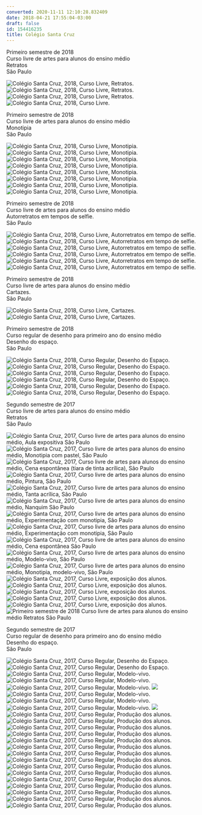 ```yaml
---
converted: 2020-11-11 12:10:28.832409
date: 2018-04-21 17:55:04-03:00
draft: false
id: 154416235
title: Colégio Santa Cruz
---
```


Primeiro semestre de 2018  
Curso livre de artes para alunos do ensino médio  
Retratos  
São Paulo

![](/wp-content/uploads/2018/04/IMG_20180402_192252.jpg "Colégio Santa Cruz, 2018, Curso Livre, Retratos.")
![](/wp-content/uploads/2018/04/IMG_20180402_192246.jpg "Colégio Santa Cruz, 2018, Curso Livre, Retratos.")
![](/wp-content/uploads/2018/04/IMG_20180402_173515.jpg "Colégio Santa Cruz, 2018, Curso Livre, Retratos.")
![](/wp-content/uploads/2018/04/IMG_20180319_173515.jpg "Colégio Santa Cruz, 2018, Curso Livre.")

Primeiro semestre de 2018  
Curso livre de artes para alunos do ensino médio  
Monotipia  
São Paulo

![](/wp-content/uploads/2018/04/IMG_20180416_180836.jpg "Colégio Santa Cruz, 2018, Curso Livre, Monotipia.")
![](/wp-content/uploads/2018/04/IMG_20180416_184343-1.jpg "Colégio Santa Cruz, 2018, Curso Livre, Monotipia.")
![](/wp-content/uploads/2018/04/IMG_20180416_180745.jpg "Colégio Santa Cruz, 2018, Curso Livre, Monotipia.")
![](/wp-content/uploads/2018/04/IMG_20180416_180820.jpg "Colégio Santa Cruz, 2018, Curso Livre, Monotipia.")
![](/wp-content/uploads/2018/04/IMG_20180416_180845.jpg "Colégio Santa Cruz, 2018, Curso Livre, Monotipia.")
![](/wp-content/uploads/2018/04/IMG_20180416_180940.jpg "Colégio Santa Cruz, 2018, Curso Livre, Monotipia.")
![](/wp-content/uploads/2018/04/IMG_20180416_180911.jpg "Colégio Santa Cruz, 2018, Curso Livre, Monotipia.")
![](/wp-content/uploads/2018/04/IMG_20180416_180852.jpg "Colégio Santa Cruz, 2018, Curso Livre, Monotipia.")

Primeiro semestre de 2018  
Curso livre de artes para alunos do ensino médio  
Autorretratos em tempos de selfie.  
São Paulo

![](/wp-content/uploads/2018/04/IMG_20180312_181104.jpg "Colégio Santa Cruz, 2018, Curso Livre, Autorretratos em tempo de selfie.")
![](/wp-content/uploads/2018/04/IMG_20180312_181120.jpg "Colégio Santa Cruz, 2018, Curso Livre, Autorretratos em tempo de selfie.")
![](/wp-content/uploads/2018/04/IMG_20180312_185852.jpg "Colégio Santa Cruz, 2018, Curso Livre, Autorretratos em tempo de selfie.")
![](/wp-content/uploads/2018/04/IMG_20180312_181217.jpg "Colégio Santa Cruz, 2018, Curso Livre, Autorretratos em tempo de selfie.")
![](/wp-content/uploads/2018/04/IMG_20180312_181144.jpg "Colégio Santa Cruz, 2018, Curso Livre, Autorretratos em tempo de selfie.")
![](/wp-content/uploads/2018/04/IMG_20180312_181158.jpg "Colégio Santa Cruz, 2018, Curso Livre, Autorretratos em tempo de selfie.")

Primeiro semestre de 2018  
Curso livre de artes para alunos do ensino médio  
Cartazes.  
São Paulo

![](/wp-content/uploads/2018/04/IMG_20180219_182930.jpg "Colégio Santa Cruz, 2018, Curso Livre, Cartazes.")
![](/wp-content/uploads/2018/04/IMG_20180219_182915.jpg "Colégio Santa Cruz, 2018, Curso Livre, Cartazes.")

Primeiro semestre de 2018  
Curso regular de desenho para primeiro ano do ensino médio  
Desenho do espaço.  
São Paulo

![](/wp-content/uploads/2018/04/IMG_20180409_161819.jpg "Colégio Santa Cruz, 2018, Curso Regular, Desenho do Espaço.")
![](/wp-content/uploads/2018/04/IMG_20180409_144007.jpg "Colégio Santa Cruz, 2018, Curso Regular, Desenho do Espaço.")
![](/wp-content/uploads/2018/04/IMG_20180402_151304.jpg "Colégio Santa Cruz, 2018, Curso Regular, Desenho do Espaço.")
![](/wp-content/uploads/2018/04/IMG_20180319_142653.jpg "Colégio Santa Cruz, 2018, Curso Regular, Desenho do Espaço.")
![](/wp-content/uploads/2018/04/IMG_20180319_142039.jpg "Colégio Santa Cruz, 2018, Curso Regular, Desenho do Espaço.")
![](/wp-content/uploads/2018/04/IMG_20180319_142030.jpg "Colégio Santa Cruz, 2018, Curso Regular, Desenho do Espaço.")

Segundo semestre de 2017  
Curso livre de artes para alunos do ensino médio  
Retratos  
São Paulo

![](/wp-content/uploads/2018/04/IMG_20170807_170906.jpg "Colégio Santa Cruz, 2017, Curso livre de artes para alunos do ensino médio, Aula expositiva São Paulo")
![](/wp-content/uploads/2018/04/IMG_20170925_190429.jpg "Colégio Santa Cruz, 2017, Curso livre de artes para alunos do ensino médio, Monotipia com pastel, São Paulo")
![](/wp-content/uploads/2018/04/IMG_20171023_185309.jpg "Colégio Santa Cruz, 2017, Curso livre de artes para alunos do ensino médio, Cena espontânea (tiara de tinta acrílica), São Paulo")
![](/wp-content/uploads/2018/04/IMG_20171023_195629.jpg "Colégio Santa Cruz, 2017, Curso livre de artes para alunos do ensino médio, Pintura, São Paulo")
![](/wp-content/uploads/2018/04/IMG_20170828_181745.jpg "Colégio Santa Cruz, 2017, Curso livre de artes para alunos do ensino médio, Tanta acrílica, São Paulo")
![](/wp-content/uploads/2018/04/IMG_20170828_154735.jpg "Colégio Santa Cruz, 2017, Curso livre de artes para alunos do ensino médio, Nanquim São Paulo")
![](/wp-content/uploads/2018/04/IMG_20171030_180147.jpg "Colégio Santa Cruz, 2017, Curso livre de artes para alunos do ensino médio, Experimentação com monotipia, São Paulo")
![](/wp-content/uploads/2018/04/IMG_20171030_180140.jpg "Colégio Santa Cruz, 2017, Curso livre de artes para alunos do ensino médio, Experimentação com monotipia, São Paulo")
![](/wp-content/uploads/2018/04/IMG_20170925_190416.jpg "Colégio Santa Cruz, 2017, Curso livre de artes para alunos do ensino médio, Cena espontânea São Paulo")
![](/wp-content/uploads/2018/04/IMG_20171106_180817.jpg "Colégio Santa Cruz, 2017, Curso livre de artes para alunos do ensino médio, Modelo-vivo, São Paulo")
![](/wp-content/uploads/2018/04/IMG_20171106_180930.jpg "Colégio Santa Cruz, 2017, Curso livre de artes para alunos do ensino médio, Monotipia, modelo-vivo, São Paulo")
![](/wp-content/uploads/2018/04/IMG_20171110_120718.jpg "Colégio Santa Cruz, 2017, Curso Livre, exposição dos alunos.")
![](/wp-content/uploads/2018/04/IMG_20171113_141153.jpg "Colégio Santa Cruz, 2017, Curso Livre, exposição dos alunos.")
![](/wp-content/uploads/2018/04/IMG_20171110_120521.jpg "Colégio Santa Cruz, 2017, Curso Livre, exposição dos alunos.")
![](/wp-content/uploads/2018/04/IMG_20171110_094849.jpg "Colégio Santa Cruz, 2017, Curso Livre, exposição dos alunos.")
![](/wp-content/uploads/2018/04/IMG_20171113_141219.jpg "Colégio Santa Cruz, 2017, Curso Livre, exposição dos alunos.")
![](/wp-content/uploads/2018/04/IMG_20171113_141248.jpg "Primeiro semestre de 2018 Curso livre de artes para alunos do ensino médio Retratos São Paulo")

Segundo semestre de 2017  
Curso regular de desenho para primeiro ano do ensino médio  
Desenho do espaço.  
São Paulo

![](/wp-content/uploads/2018/04/IMG_20170925_142711.jpg "Colégio Santa Cruz, 2017, Curso Regular, Desenho do Espaço.")
![](/wp-content/uploads/2018/04/IMG_20170925_142716.jpg "Colégio Santa Cruz, 2017, Curso Regular, Desenho do Espaço.")
![](/wp-content/uploads/2018/04/IMG_20171023_145256.jpg "Colégio Santa Cruz, 2017, Curso Regular, Modelo-vivo.")
![](/wp-content/uploads/2018/04/IMG_20171030_143412.jpg "Colégio Santa Cruz, 2017, Curso Regular, Modelo-vivo.")
![](/wp-content/uploads/2018/04/IMG_20171106_143921.jpg "Colégio Santa Cruz, 2017, Curso Regular, Modelo-vivo.")
![](/wp-content/uploads/2018/04/IMG_20171106_144704.jpg)
![](/wp-content/uploads/2018/04/IMG_20171106_143954.jpg "Colégio Santa Cruz, 2017, Curso Regular, Modelo-vivo.")
![](/wp-content/uploads/2018/04/IMG_20171106_143945.jpg "Colégio Santa Cruz, 2017, Curso Regular, Modelo-vivo.")
![](/wp-content/uploads/2018/04/IMG_20171106_151017.jpg "Colégio Santa Cruz, 2017, Curso Regular, Modelo-vivo.")
![](/wp-content/uploads/2018/04/IMG_20171113_135330.jpg)
![](/wp-content/uploads/2018/04/IMG_20171113_135347.jpg "Colégio Santa Cruz, 2017, Curso Regular, Produção dos alunos.")
![](/wp-content/uploads/2018/04/IMG_20171113_140156.jpg "Colégio Santa Cruz, 2017, Curso Regular, Produção dos alunos.")
![](/wp-content/uploads/2018/04/IMG_20171113_141630.jpg "Colégio Santa Cruz, 2017, Curso Regular, Produção dos alunos.")
![](/wp-content/uploads/2018/04/IMG_20171113_144453.jpg "Colégio Santa Cruz, 2017, Curso Regular, Produção dos alunos.")
![](/wp-content/uploads/2018/04/IMG_20171113_152321.jpg "Colégio Santa Cruz, 2017, Curso Regular, Produção dos alunos.")
![](/wp-content/uploads/2018/04/IMG_20171113_152549.jpg "Colégio Santa Cruz, 2017, Curso Regular, Produção dos alunos.")
![](/wp-content/uploads/2018/04/IMG_20171113_143821.jpg "Colégio Santa Cruz, 2017, Curso Regular, Produção dos alunos.")
![](/wp-content/uploads/2018/04/IMG_20171113_143838.jpg "Colégio Santa Cruz, 2017, Curso Regular, Produção dos alunos.")
![](/wp-content/uploads/2018/04/IMG_20171113_144407.jpg "Colégio Santa Cruz, 2017, Curso Regular, Produção dos alunos.")
![](/wp-content/uploads/2018/04/IMG_20171113_155641.jpg "Colégio Santa Cruz, 2017, Curso Regular, Produção dos alunos.")
![](/wp-content/uploads/2018/04/IMG_20171113_152605.jpg "Colégio Santa Cruz, 2017, Curso Regular, Produção dos alunos.")
![](/wp-content/uploads/2018/04/IMG_20171113_155517.jpg "Colégio Santa Cruz, 2017, Curso Regular, Produção dos alunos.")
![](/wp-content/uploads/2018/04/IMG_20171113_152714.jpg "Colégio Santa Cruz, 2017, Curso Regular, Produção dos alunos.")
![](/wp-content/uploads/2018/04/IMG_20171113_152708.jpg "Colégio Santa Cruz, 2017, Curso Regular, Produção dos alunos.")
![](/wp-content/uploads/2018/04/IMG_20171113_155650.jpg "Colégio Santa Cruz, 2017, Curso Regular, Produção dos alunos.")
